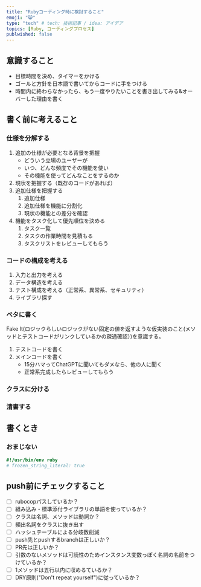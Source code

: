 ```yaml
---
title: "Rubyコーディング時に検討すること"
emoji: "😸"
type: "tech" # tech: 技術記事 / idea: アイデア
topics: [Ruby, コーディングプロセス]
publwished: false
---
```


## 意識すること

- 目標時間を決め、タイマーをかける
- ゴールと方針を日本語で書いてからコードに手をつける
- 時間内に終わらなかったら、もう一度やりたいことを書き出してみる&オーバーした理由を書く

## 書く前に考えること

### 仕様を分解する

 1. 追加の仕様が必要となる背景を把握
     - どういう立場のユーザーが
     - いつ、どんな頻度でその機能を使い
     - その機能を使ってどんなことをするのか
 2. 現状を把握する（既存のコードがあれば）
 3. 追加仕様を把握する
    1. 追加仕様
    2. 追加仕様を機能に分割化
    3. 現状の機能との差分を確認
 4. 機能をタスク化して優先順位を決める
    1. タスク一覧
    2. タスクの作業時間を見積もる
    3. タスクリストをレビューしてもらう

### コードの構成を考える

1. 入力と出力を考える
2. データ構造を考える
3. テスト構成を考える（正常系、異常系、セキュリティ）
4. ライブラリ探す

### ベタに書く

Fake It(ロジックらしいロジックがない固定の値を返すような仮実装のこと(メソッドとテストコードがリンクしているかの疎通確認）)を意識する。

1. テストコードを書く
2. メインコードを書く
   - 15分ハマってChatGPTに聞いてもダメなら、他の人に聞く
   - 正常系完成したらレビューしてもらう

### クラスに分ける

### 清書する

## 書くとき

### おまじない

```ruby
#!/usr/bin/env ruby
# frozen_string_literal: true
```

## push前にチェックすること

- [ ] rubocopパスしているか？
- [ ] 組み込み・標準添付ライブラリの単語を使っているか？
- [ ] クラスは名詞、メソッドは動詞か？
- [ ] 頻出名詞をクラスに抜き出す
- [ ] ハッシュテーブルによる分岐数削減
- [ ] push先とpushするbranchは正しいか？
- [ ] PR先は正しいか？
- [ ] 引数のないメソッドは可読性のためインスタンス変数っぽく名詞の名前をつけているか？
- [ ] 1メソッドは五行以内に収めるているか？
- [ ] DRY原則("Don't repeat yourself")に従っているか？
